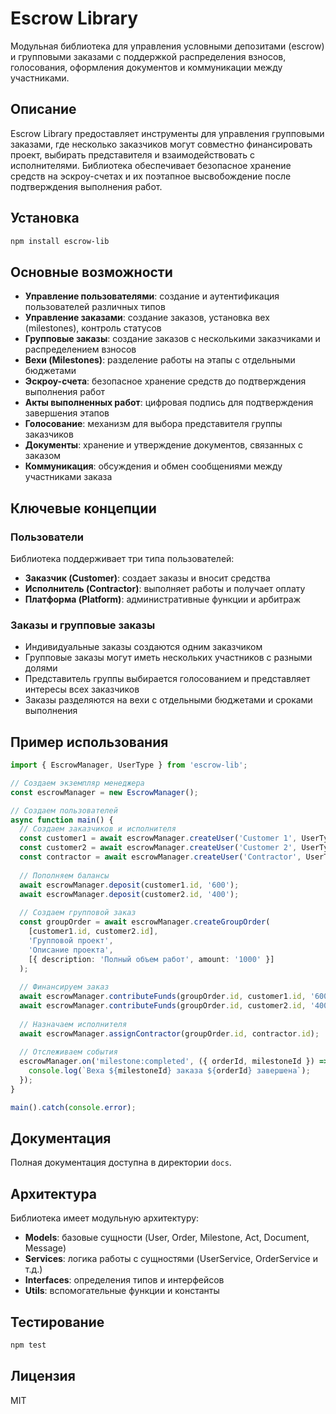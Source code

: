 # Escrow Library

Модульная библиотека для управления условными депозитами (escrow) и групповыми заказами с поддержкой распределения взносов, голосования, оформления документов и коммуникации между участниками.

## Описание

Escrow Library предоставляет инструменты для управления групповыми заказами, где несколько заказчиков могут совместно финансировать проект, выбирать представителя и взаимодействовать с исполнителями. Библиотека обеспечивает безопасное хранение средств на эскроу-счетах и их поэтапное высвобождение после подтверждения выполнения работ.

## Установка

```bash
npm install escrow-lib
```

## Основные возможности

- **Управление пользователями**: создание и аутентификация пользователей различных типов
- **Управление заказами**: создание заказов, установка вех (milestones), контроль статусов
- **Групповые заказы**: создание заказов с несколькими заказчиками и распределением взносов
- **Вехи (Milestones)**: разделение работы на этапы с отдельными бюджетами
- **Эскроу-счета**: безопасное хранение средств до подтверждения выполнения работ
- **Акты выполненных работ**: цифровая подпись для подтверждения завершения этапов
- **Голосование**: механизм для выбора представителя группы заказчиков
- **Документы**: хранение и утверждение документов, связанных с заказом
- **Коммуникация**: обсуждения и обмен сообщениями между участниками заказа

## Ключевые концепции

### Пользователи

Библиотека поддерживает три типа пользователей:
- **Заказчик (Customer)**: создает заказы и вносит средства
- **Исполнитель (Contractor)**: выполняет работы и получает оплату
- **Платформа (Platform)**: административные функции и арбитраж

### Заказы и групповые заказы

- Индивидуальные заказы создаются одним заказчиком
- Групповые заказы могут иметь нескольких участников с разными долями
- Представитель группы выбирается голосованием и представляет интересы всех заказчиков
- Заказы разделяются на вехи с отдельными бюджетами и сроками выполнения

## Пример использования

```typescript
import { EscrowManager, UserType } from 'escrow-lib';

// Создаем экземпляр менеджера
const escrowManager = new EscrowManager();

// Создаем пользователей
async function main() {
  // Создаем заказчиков и исполнителя
  const customer1 = await escrowManager.createUser('Customer 1', UserType.CUSTOMER);
  const customer2 = await escrowManager.createUser('Customer 2', UserType.CUSTOMER);
  const contractor = await escrowManager.createUser('Contractor', UserType.CONTRACTOR);
  
  // Пополняем балансы
  await escrowManager.deposit(customer1.id, '600');
  await escrowManager.deposit(customer2.id, '400');
  
  // Создаем групповой заказ
  const groupOrder = await escrowManager.createGroupOrder(
    [customer1.id, customer2.id],
    'Групповой проект',
    'Описание проекта',
    [{ description: 'Полный объем работ', amount: '1000' }]
  );
  
  // Финансируем заказ
  await escrowManager.contributeFunds(groupOrder.id, customer1.id, '600');
  await escrowManager.contributeFunds(groupOrder.id, customer2.id, '400');
  
  // Назначаем исполнителя
  await escrowManager.assignContractor(groupOrder.id, contractor.id);
  
  // Отслеживаем события
  escrowManager.on('milestone:completed', ({ orderId, milestoneId }) => {
    console.log(`Веха ${milestoneId} заказа ${orderId} завершена`);
  });
}

main().catch(console.error);
```

## Документация

Полная документация доступна в директории `docs`.

## Архитектура

Библиотека имеет модульную архитектуру:

- **Models**: базовые сущности (User, Order, Milestone, Act, Document, Message)
- **Services**: логика работы с сущностями (UserService, OrderService и т.д.)
- **Interfaces**: определения типов и интерфейсов
- **Utils**: вспомогательные функции и константы

## Тестирование

```bash
npm test
```

## Лицензия

MIT 